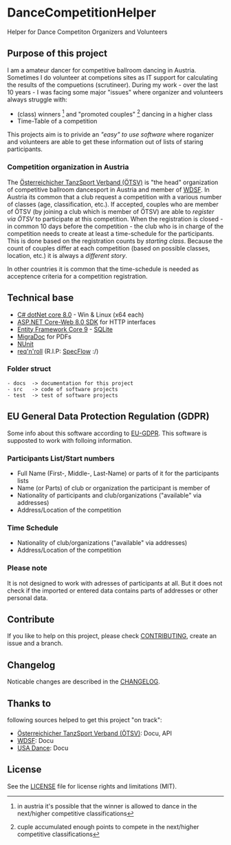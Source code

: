 # DanceCompetitionHelper

Helper for Dance Competiton Organizers and Volunteers

## Purpose of this project

I am a amateur dancer for competitive ballroom dancing in Austria.
Sometimes I do volunteer at competions sites as IT support
for calculating the results of the compuetions (scrutineer).
During my work - over the last 10 years - I was facing
some major "issues" where organizer and volunteers always struggle
with: 

* (class) winners [^1]</sup> and "promoted couples" [^2] dancing in a higher class
* Time-Table of a competition

This projects aim is to privide an *"easy" to use software* where
roganizer and volunteers are able to get these information out
of lists of staring participants.

[^1]: in austria it's possible that the winner is allowed to dance
  in the next/higher competitive classifications
[^2]: cuple accumulated enough points to compete in the next/higher 
  competitive classifications

### Competition organization in Austria

The [Österreichicher TanzSport Verband (ÖTSV)](https://www.tanzsportverband.at/) 
is "the head" organization of competitive ballroom dancesport in Austria and
member of [WDSF](https://www.worlddancesport.org/). In Austria its common 
that a club request
a competition with a various number of classes (age, classification, etc.).
If accepted, couples who are member of ÖTSV (by joining a club which is 
member of ÖTSV) are able to *register via ÖTSV* to participate at this 
competition. When the registration is closed - in common 10 days before
the competition - the club who is in charge of the competition needs 
to create at least a time-schedule for the participants. This is done 
based on the registration counts by *starting class*. Because the count 
of couples differ at each competition (based on possible classes, 
location, etc.) it is always a *different story*.

In other countries it is common that the time-schedule is needed as acceptence criteria
for a competition registration. 


## Technical base

- [C# dotNet core 8.0](https://dotnet.microsoft.com/en-us/) - Win & Linux (x64 each)
- [ASP.NET Core-Web 8.0 SDK](https://learn.microsoft.com/en-us/aspnet/core/razor-pages/web-sdk?view=aspnetcore-8.0) for HTTP interfaces
- [Entity Framework Core 9](https://learn.microsoft.com/en-us/ef/core/) - [SQLite](https://www.nuget.org/packages/Microsoft.EntityFrameworkCore.Sqlite)
- [MigraDoc](https://docs.pdfsharp.net/) for PDFs
- [NUnit](https://www.nuget.org/packages/NUnit)
- [req'n'roll](https://reqnroll.net/) (R.I.P: [SpecFlow](https://www.nuget.org/packages/SpecFlow/) :/)

### Folder struct

    - docs  -> documentation for this project
    - src   -> code of software projects
    - test  -> test of software projects

## EU General Data Protection Regulation (GDPR)

Some info about this software according to [EU-GDPR](https://eur-lex.europa.eu/legal-content/EN/ALL/?uri=celex%3A32016R0679).
This software is supposted to work with folloing information.

### Participants List/Start numbers

* Full Name (First-, Middle-, Last-Name) or parts of it for the participants lists
* Name (or Parts) of club or organization the participant is member of
* Nationality of participants and club/organizations ("available" via addresses)
* Address/Location of the competition

### Time Schedule

* Nationality of club/organizations ("available" via addresses)
* Address/Location of the competition

### Please note

It is not designed to work with adresses of participants at all. But it does not check
if the imported or entered data contains parts of addresses or other personal data.

## Contribute

If you like to help on this project, please check 
[CONTRIBUTING](CONTRIBUTING.md), create an issue and a branch.

## Changelog

Noticable changes are described in the [CHANGELOG](CHANGELOG.md).

## Thanks to

following sources helped to get this project "on track":

- [Österreichicher TanzSport Verband (ÖTSV)](https://www.tanzsportverband.at/): Docu, API
- [WDSF](https://www.worlddancesport.org/): Docu
- [USA Dance](https://usadance.org/): Docu

## License

See the [LICENSE](LICENSE.md) file for license rights and limitations (MIT).
